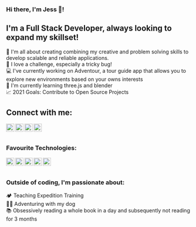 ### Hi there, I'm Jess 👋!

## I'm a Full Stack Developer, always looking to expand my skillset!

🎨 I'm all about creating combining my creative and problem solving skills to develop scalable and reliable applications.
<br/>
🐛 I love a challenge, especially a tricky bug!
<br/>
💻 I've currently working on Adventour, a tour guide app that allows you to explore new environments based on your owns interests
<br/>
📖 I'm currently learning three.js and blender
<br/>
📈 2021 Goals: Contribute to Open Source Projects

## Connect with me:

[<img align="left" alt="Jess|LinkedIn" width="22px" src="https://cdns.iconmonstr.com/wp-content/assets/preview/2012/240/iconmonstr-linkedin-3.png"/>][linkedin]

[<img align="left" alt="Jess|Instagram" width="22px" src="https://cdns.iconmonstr.com/wp-content/assets/preview/2016/240/iconmonstr-instagram-11.png"/>][instagram]

[<img align="left" alt="Jess|Twitter" width="22px" src="https://cdns.iconmonstr.com/wp-content/assets/preview/2012/96/iconmonstr-twitter-1.png"/>][twitter]

[<img align="left" alt="Jess|Facebook" width="22px" src="https://cdns.iconmonstr.com/wp-content/assets/preview/2012/240/iconmonstr-facebook-3.png"/>][facebook]

<br/>
<br/>

### Favourite Technologies:

[<img align="left" alt="typescript logo" width="22px" src="https://upload.wikimedia.org/wikipedia/commons/thumb/4/4c/Typescript_logo_2020.svg/1200px-Typescript_logo_2020.svg.png"/>][typescript]
[<img align="left" alt="react native logo" width="22px" src="https://reactnative.dev/img/header_logo.svg"/>][reactnative]
[<img align="left" alt="redux logo" width="22px" src="https://redux.js.org/img/redux.svg"/>][redux]
[<img align="left" alt="postgres logo" width="22px" src="https://upload.wikimedia.org/wikipedia/commons/thumb/2/29/Postgresql_elephant.svg/1200px-Postgresql_elephant.svg.png"/>][postgres]
[<img align="left" alt="mongoDB logo" width="22px" src="hhttps://cdn.worldvectorlogo.com/logos/mongodb-icon-1.svg"/>][mongodb]

<br/>
<br/>

### Outside of coding, I'm passionate about:

🏕️ Teaching Expedition Training
<br/>
🐕‍🦺 Adventuring with my dog
<br/>
📚 Obsessively reading a whole book in a day and subsequently not reading for 3 months

[linkedin]: https://www.linkedin.com/in/jess-edwards-429821165/
[facebook]: https://www.facebook.com/jess.edwards.71404
[instagram]: https://www.instagram.com/_jahe/
[twitter]: https://twitter.com/jah_edw
[typescript]: https://www.typescriptlang.org/
[reactnative]: https://reactnative.dev/
[redux]: https://redux.js.org/
[postgres]: https://www.postgresql.org/
[mongodb]: https://www.mongodb.com/
